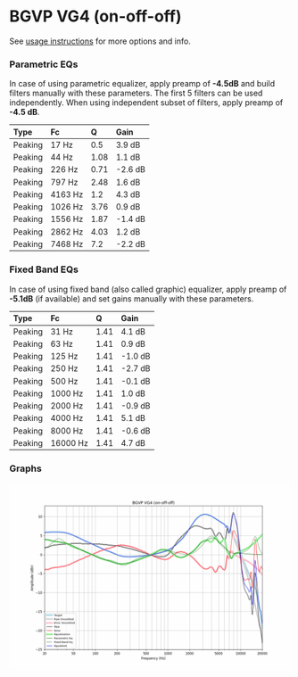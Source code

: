 # BGVP VG4 (on-off-off)
See [usage instructions](https://github.com/jaakkopasanen/AutoEq#usage) for more options and info.

### Parametric EQs
In case of using parametric equalizer, apply preamp of **-4.5dB** and build filters manually
with these parameters. The first 5 filters can be used independently.
When using independent subset of filters, apply preamp of **-4.5 dB**.

| Type    | Fc      |    Q | Gain    |
|:--------|:--------|:-----|:--------|
| Peaking | 17 Hz   | 0.5  | 3.9 dB  |
| Peaking | 44 Hz   | 1.08 | 1.1 dB  |
| Peaking | 226 Hz  | 0.71 | -2.6 dB |
| Peaking | 797 Hz  | 2.48 | 1.6 dB  |
| Peaking | 4163 Hz | 1.2  | 4.3 dB  |
| Peaking | 1026 Hz | 3.76 | 0.9 dB  |
| Peaking | 1556 Hz | 1.87 | -1.4 dB |
| Peaking | 2862 Hz | 4.03 | 1.2 dB  |
| Peaking | 7468 Hz | 7.2  | -2.2 dB |

### Fixed Band EQs
In case of using fixed band (also called graphic) equalizer, apply preamp of **-5.1dB**
(if available) and set gains manually with these parameters.

| Type    | Fc       |    Q | Gain    |
|:--------|:---------|:-----|:--------|
| Peaking | 31 Hz    | 1.41 | 4.1 dB  |
| Peaking | 63 Hz    | 1.41 | 0.9 dB  |
| Peaking | 125 Hz   | 1.41 | -1.0 dB |
| Peaking | 250 Hz   | 1.41 | -2.7 dB |
| Peaking | 500 Hz   | 1.41 | -0.1 dB |
| Peaking | 1000 Hz  | 1.41 | 1.0 dB  |
| Peaking | 2000 Hz  | 1.41 | -0.9 dB |
| Peaking | 4000 Hz  | 1.41 | 5.1 dB  |
| Peaking | 8000 Hz  | 1.41 | -0.6 dB |
| Peaking | 16000 Hz | 1.41 | 4.7 dB  |

### Graphs
![](./BGVP%20VG4%20(on-off-off).png)